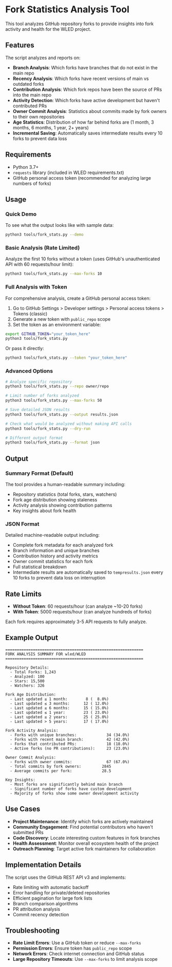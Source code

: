 # Fork Statistics Analysis Tool

This tool analyzes GitHub repository forks to provide insights into fork activity and health for the WLED project.

## Features

The script analyzes and reports on:

- **Branch Analysis**: Which forks have branches that do not exist in the main repo
- **Recency Analysis**: Which forks have recent versions of main vs outdated forks  
- **Contribution Analysis**: Which fork repos have been the source of PRs into the main repo
- **Activity Detection**: Which forks have active development but haven't contributed PRs
- **Owner Commit Analysis**: Statistics about commits made by fork owners to their own repositories
- **Age Statistics**: Distribution of how far behind forks are (1 month, 3 months, 6 months, 1 year, 2+ years)
- **Incremental Saving**: Automatically saves intermediate results every 10 forks to prevent data loss

## Requirements

- Python 3.7+
- `requests` library (included in WLED requirements.txt)
- GitHub personal access token (recommended for analyzing large numbers of forks)

## Usage

### Quick Demo

To see what the output looks like with sample data:

```bash
python3 tools/fork_stats.py --demo
```

### Basic Analysis (Rate Limited)

Analyze the first 10 forks without a token (uses GitHub's unauthenticated API with 60 requests/hour limit):

```bash
python3 tools/fork_stats.py --max-forks 10
```

### Full Analysis with Token

For comprehensive analysis, create a GitHub personal access token:

1. Go to GitHub Settings > Developer settings > Personal access tokens > Tokens (classic)
2. Generate a new token with `public_repo` scope
3. Set the token as an environment variable:

```bash
export GITHUB_TOKEN="your_token_here"
python3 tools/fork_stats.py
```

Or pass it directly:

```bash
python3 tools/fork_stats.py --token "your_token_here"
```

### Advanced Options

```bash
# Analyze specific repository
python3 tools/fork_stats.py --repo owner/repo

# Limit number of forks analyzed
python3 tools/fork_stats.py --max-forks 50

# Save detailed JSON results
python3 tools/fork_stats.py --output results.json

# Check what would be analyzed without making API calls
python3 tools/fork_stats.py --dry-run

# Different output format
python3 tools/fork_stats.py --format json
```

## Output

### Summary Format (Default)

The tool provides a human-readable summary including:

- Repository statistics (total forks, stars, watchers)
- Fork age distribution showing staleness
- Activity analysis showing contribution patterns
- Key insights about fork health

### JSON Format

Detailed machine-readable output including:

- Complete fork metadata for each analyzed fork
- Branch information and unique branches
- Contribution history and activity metrics
- Owner commit statistics for each fork
- Full statistical breakdown
- Intermediate results are automatically saved to `tempresults.json` every 10 forks to prevent data loss on interruption

## Rate Limits

- **Without Token**: 60 requests/hour (can analyze ~10-20 forks)
- **With Token**: 5000 requests/hour (can analyze hundreds of forks)

Each fork requires approximately 3-5 API requests to fully analyze.

## Example Output

```
============================================================
FORK ANALYSIS SUMMARY FOR wled/WLED
============================================================

Repository Details:
  - Total Forks: 1,243
  - Analyzed: 100
  - Stars: 15,500
  - Watchers: 326

Fork Age Distribution:
  - Last updated ≤ 1 month:        8 (  8.0%)
  - Last updated ≤ 3 months:      12 ( 12.0%)
  - Last updated ≤ 6 months:      15 ( 15.0%)
  - Last updated ≤ 1 year:        23 ( 23.0%)
  - Last updated ≤ 2 years:       25 ( 25.0%)
  - Last updated > 5 years:       17 ( 17.0%)

Fork Activity Analysis:
  - Forks with unique branches:             34 (34.0%)
  - Forks with recent main branch:          42 (42.0%)
  - Forks that contributed PRs:             18 (18.0%)
  - Active forks (no PR contributions):     23 (23.0%)

Owner Commit Analysis:
  - Forks with owner commits:               67 (67.0%)
  - Total commits by fork owners:         2845
  - Average commits per fork:             28.5

Key Insights:
  - Most forks are significantly behind main branch
  - Significant number of forks have custom development
  - Majority of forks show some owner development activity
```

## Use Cases

- **Project Maintenance**: Identify which forks are actively maintained
- **Community Engagement**: Find potential contributors who haven't submitted PRs
- **Code Discovery**: Locate interesting custom features in fork branches  
- **Health Assessment**: Monitor overall ecosystem health of the project
- **Outreach Planning**: Target active fork maintainers for collaboration

## Implementation Details

The script uses the GitHub REST API v3 and implements:

- Rate limiting with automatic backoff
- Error handling for private/deleted repositories
- Efficient pagination for large fork lists
- Branch comparison algorithms
- PR attribution analysis
- Commit recency detection

## Troubleshooting

- **Rate Limit Errors**: Use a GitHub token or reduce `--max-forks`
- **Permission Errors**: Ensure token has `public_repo` scope
- **Network Errors**: Check internet connection and GitHub status
- **Large Repository Timeouts**: Use `--max-forks` to limit analysis scope